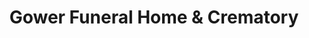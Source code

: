---
title: "Gower Funeral Home & Crematory"
url: /brodheadsville/gower-funeral-home-und-crematory/
shop: Bestattungen
---